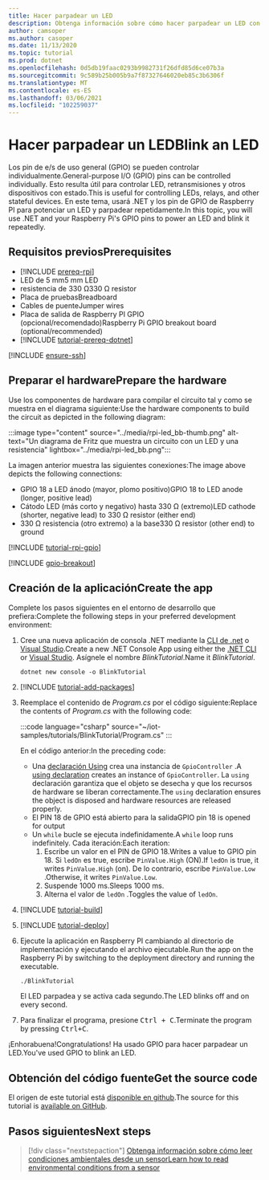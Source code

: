 ```yaml
---
title: Hacer parpadear un LED
description: Obtenga información sobre cómo hacer parpadear un LED con las bibliotecas de IoT de .NET.
author: camsoper
ms.author: casoper
ms.date: 11/13/2020
ms.topic: tutorial
ms.prod: dotnet
ms.openlocfilehash: 0d5db19faac0293b9982731f26dfd85d6ce07b3a
ms.sourcegitcommit: 9c589b25b005b9a7f87327646020eb85c3b6306f
ms.translationtype: MT
ms.contentlocale: es-ES
ms.lasthandoff: 03/06/2021
ms.locfileid: "102259037"
---
```

# <a name="blink-an-led"></a><span data-ttu-id="44bca-103">Hacer parpadear un LED</span><span class="sxs-lookup"><span data-stu-id="44bca-103">Blink an LED</span></span>

<span data-ttu-id="44bca-104">Los pin de e/s de uso general (GPIO) se pueden controlar individualmente.</span><span class="sxs-lookup"><span data-stu-id="44bca-104">General-purpose I/O (GPIO) pins can be controlled individually.</span></span> <span data-ttu-id="44bca-105">Esto resulta útil para controlar LED, retransmisiones y otros dispositivos con estado.</span><span class="sxs-lookup"><span data-stu-id="44bca-105">This is useful for controlling LEDs, relays, and other stateful devices.</span></span> <span data-ttu-id="44bca-106">En este tema, usará .NET y los pin de GPIO de Raspberry PI para potenciar un LED y parpadear repetidamente.</span><span class="sxs-lookup"><span data-stu-id="44bca-106">In this topic, you will use .NET and your Raspberry Pi's GPIO pins to power an LED and blink it repeatedly.</span></span>

## <a name="prerequisites"></a><span data-ttu-id="44bca-107">Requisitos previos</span><span class="sxs-lookup"><span data-stu-id="44bca-107">Prerequisites</span></span>

- [!INCLUDE [prereq-rpi](../includes/prereq-rpi.md)]
- <span data-ttu-id="44bca-108">LED de 5 mm</span><span class="sxs-lookup"><span data-stu-id="44bca-108">5 mm LED</span></span>
- <span data-ttu-id="44bca-109">resistencia de 330 Ω</span><span class="sxs-lookup"><span data-stu-id="44bca-109">330 Ω resistor</span></span>
- <span data-ttu-id="44bca-110">Placa de pruebas</span><span class="sxs-lookup"><span data-stu-id="44bca-110">Breadboard</span></span>
- <span data-ttu-id="44bca-111">Cables de puente</span><span class="sxs-lookup"><span data-stu-id="44bca-111">Jumper wires</span></span>
- <span data-ttu-id="44bca-112">Placa de salida de Raspberry PI GPIO (opcional/recomendado)</span><span class="sxs-lookup"><span data-stu-id="44bca-112">Raspberry Pi GPIO breakout board (optional/recommended)</span></span>
- [!INCLUDE [tutorial-prereq-dotnet](../includes/tutorial-prereq-dotnet.md)]

[!INCLUDE [ensure-ssh](../includes/ensure-ssh.md)]

## <a name="prepare-the-hardware"></a><span data-ttu-id="44bca-113">Preparar el hardware</span><span class="sxs-lookup"><span data-stu-id="44bca-113">Prepare the hardware</span></span>

<span data-ttu-id="44bca-114">Use los componentes de hardware para compilar el circuito tal y como se muestra en el diagrama siguiente:</span><span class="sxs-lookup"><span data-stu-id="44bca-114">Use the hardware components to build the circuit as depicted in the following diagram:</span></span>

:::image type="content" source="../media/rpi-led_bb-thumb.png" alt-text="Un diagrama de Fritz que muestra un circuito con un LED y una resistencia" lightbox="../media/rpi-led_bb.png":::

<span data-ttu-id="44bca-116">La imagen anterior muestra las siguientes conexiones:</span><span class="sxs-lookup"><span data-stu-id="44bca-116">The image above depicts the following connections:</span></span>

- <span data-ttu-id="44bca-117">GPIO 18 a LED ánodo (mayor, plomo positivo)</span><span class="sxs-lookup"><span data-stu-id="44bca-117">GPIO 18 to LED anode (longer, positive lead)</span></span>
- <span data-ttu-id="44bca-118">Cátodo LED (más corto y negativo) hasta 330 Ω (extremo)</span><span class="sxs-lookup"><span data-stu-id="44bca-118">LED cathode (shorter, negative lead) to 330 Ω resistor (either end)</span></span>
- <span data-ttu-id="44bca-119">330 Ω resistencia (otro extremo) a la base</span><span class="sxs-lookup"><span data-stu-id="44bca-119">330 Ω resistor (other end) to ground</span></span>

[!INCLUDE [tutorial-rpi-gpio](../includes/tutorial-rpi-gpio.md)]

[!INCLUDE [gpio-breakout](../includes/gpio-breakout.md)]

## <a name="create-the-app"></a><span data-ttu-id="44bca-120">Creación de la aplicación</span><span class="sxs-lookup"><span data-stu-id="44bca-120">Create the app</span></span>

<span data-ttu-id="44bca-121">Complete los pasos siguientes en el entorno de desarrollo que prefiera:</span><span class="sxs-lookup"><span data-stu-id="44bca-121">Complete the following steps in your preferred development environment:</span></span>

1. <span data-ttu-id="44bca-122">Cree una nueva aplicación de consola .NET mediante la [CLI de .net](../../core/tools/dotnet-new.md) o [Visual Studio](../../core/tutorials/with-visual-studio.md).</span><span class="sxs-lookup"><span data-stu-id="44bca-122">Create a new .NET Console App using either the [.NET CLI](../../core/tools/dotnet-new.md) or [Visual Studio](../../core/tutorials/with-visual-studio.md).</span></span> <span data-ttu-id="44bca-123">Asígnele el nombre *BlinkTutorial*.</span><span class="sxs-lookup"><span data-stu-id="44bca-123">Name it *BlinkTutorial*.</span></span>

    ```dotnetcli
    dotnet new console -o BlinkTutorial
    ```

1. [!INCLUDE [tutorial-add-packages](../includes/tutorial-add-packages.md)]
1. <span data-ttu-id="44bca-124">Reemplace el contenido de *Program.cs* por el código siguiente:</span><span class="sxs-lookup"><span data-stu-id="44bca-124">Replace the contents of *Program.cs* with the following code:</span></span>

    :::code language="csharp" source="~/iot-samples/tutorials/BlinkTutorial/Program.cs" :::

    <span data-ttu-id="44bca-125">En el código anterior:</span><span class="sxs-lookup"><span data-stu-id="44bca-125">In the preceding code:</span></span>

    - <span data-ttu-id="44bca-126">Una [declaración Using](../../csharp/whats-new/csharp-8.md#using-declarations) crea una instancia de `GpioController` .</span><span class="sxs-lookup"><span data-stu-id="44bca-126">A [using declaration](../../csharp/whats-new/csharp-8.md#using-declarations) creates an instance of `GpioController`.</span></span> <span data-ttu-id="44bca-127">La `using` declaración garantiza que el objeto se desecha y que los recursos de hardware se liberan correctamente.</span><span class="sxs-lookup"><span data-stu-id="44bca-127">The `using` declaration ensures the object is disposed and hardware resources are released properly.</span></span>
    - <span data-ttu-id="44bca-128">El PIN 18 de GPIO está abierto para la salida</span><span class="sxs-lookup"><span data-stu-id="44bca-128">GPIO pin 18 is opened for output</span></span>
    - <span data-ttu-id="44bca-129">Un `while` bucle se ejecuta indefinidamente.</span><span class="sxs-lookup"><span data-stu-id="44bca-129">A `while` loop runs indefinitely.</span></span> <span data-ttu-id="44bca-130">Cada iteración:</span><span class="sxs-lookup"><span data-stu-id="44bca-130">Each iteration:</span></span>
        1. <span data-ttu-id="44bca-131">Escribe un valor en el PIN de GPIO 18.</span><span class="sxs-lookup"><span data-stu-id="44bca-131">Writes a value to GPIO pin 18.</span></span> <span data-ttu-id="44bca-132">Si `ledOn` es true, escribe `PinValue.High` (ON).</span><span class="sxs-lookup"><span data-stu-id="44bca-132">If `ledOn` is true, it writes `PinValue.High` (on).</span></span> <span data-ttu-id="44bca-133">De lo contrario, escribe `PinValue.Low` .</span><span class="sxs-lookup"><span data-stu-id="44bca-133">Otherwise, it writes `PinValue.Low`.</span></span>
        1. <span data-ttu-id="44bca-134">Suspende 1000 ms.</span><span class="sxs-lookup"><span data-stu-id="44bca-134">Sleeps 1000 ms.</span></span>
        1. <span data-ttu-id="44bca-135">Alterna el valor de `ledOn` .</span><span class="sxs-lookup"><span data-stu-id="44bca-135">Toggles the value of `ledOn`.</span></span>

1. [!INCLUDE [tutorial-build](../includes/tutorial-build.md)]
1. [!INCLUDE [tutorial-deploy](../includes/tutorial-deploy.md)]
1. <span data-ttu-id="44bca-136">Ejecute la aplicación en Raspberry PI cambiando al directorio de implementación y ejecutando el archivo ejecutable.</span><span class="sxs-lookup"><span data-stu-id="44bca-136">Run the app on the Raspberry Pi by switching to the deployment directory and running the executable.</span></span>

    ```bash
    ./BlinkTutorial
    ```

    <span data-ttu-id="44bca-137">El LED parpadea y se activa cada segundo.</span><span class="sxs-lookup"><span data-stu-id="44bca-137">The LED blinks off and on every second.</span></span>

1. <span data-ttu-id="44bca-138">Para finalizar el programa, presione <kbd>Ctrl + C</kbd>.</span><span class="sxs-lookup"><span data-stu-id="44bca-138">Terminate the program by pressing <kbd>Ctrl+C</kbd>.</span></span>

<span data-ttu-id="44bca-139">¡Enhorabuena!</span><span class="sxs-lookup"><span data-stu-id="44bca-139">Congratulations!</span></span> <span data-ttu-id="44bca-140">Ha usado GPIO para hacer parpadear un LED.</span><span class="sxs-lookup"><span data-stu-id="44bca-140">You've used GPIO to blink an LED.</span></span>

## <a name="get-the-source-code"></a><span data-ttu-id="44bca-141">Obtención del código fuente</span><span class="sxs-lookup"><span data-stu-id="44bca-141">Get the source code</span></span>

<span data-ttu-id="44bca-142">El origen de este tutorial está [disponible en github](https://github.com/MicrosoftDocs/dotnet-iot-assets/tree/master/tutorials/BlinkTutorial).</span><span class="sxs-lookup"><span data-stu-id="44bca-142">The source for this tutorial is [available on GitHub](https://github.com/MicrosoftDocs/dotnet-iot-assets/tree/master/tutorials/BlinkTutorial).</span></span>

## <a name="next-steps"></a><span data-ttu-id="44bca-143">Pasos siguientes</span><span class="sxs-lookup"><span data-stu-id="44bca-143">Next steps</span></span>

> [!div class="nextstepaction"]
> [<span data-ttu-id="44bca-144">Obtenga información sobre cómo leer condiciones ambientales desde un sensor</span><span class="sxs-lookup"><span data-stu-id="44bca-144">Learn how to read environmental conditions from a sensor</span></span>](../tutorials/temp-sensor.md)
